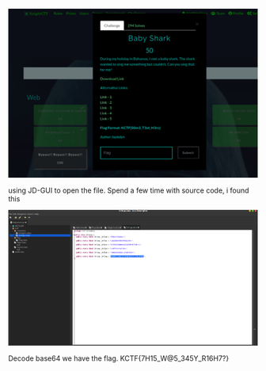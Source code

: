 ![question](question.png)

using JD-GUI to open the file. Spend a few time with source code, i found this

![jdgui](jdgui.png)

Decode base64 we have the flag.
KCTF{7H15_W@5_345Y_R16H7?}
